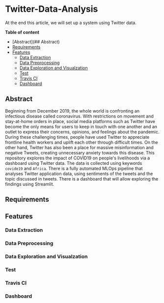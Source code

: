 # Twitter-Data-Analysis

At the end this article, we will set up a system using Twitter data.


**Table of content**

- [Abstract](## Abstract)
- [Requirements](#setup)
- [Features](#features)
  - [Data Extraction](#dataExtraction)
  - [Data Preprocessing](#dataPreprocessing)
  - [Data Exploration and Visualzation](#dataExplorationAndVisualization)
  - [Test](#testing)
  - [Travis CI](#travisCI)
  - [Dashboard](#dashboard)


## Abstract
Beginning from December 2019, the whole world is confronting an infectious disease called coronavirus. With restrictions on movement and stay-at-home orders in place, social media platforms such as Twitter have become the only means for users to keep in touch with one another and an outlet to express their concerns, opinions, and feelings about the pandemic. During these challenging times, people have used Twitter to appreciate frontline health workers and uplift each other through difficult times. On the other hand, Twitter has also been a place for massive misinformation and negative Tweets, creating unnecessary anxiety towards this disease.
This repository explores the impact of COVID19 on people's livelihoods via a dashboard using Twitter data. The data is collected using keywords `covide19` and `Africa`. There is a fully automated MLOps pipeline that analyses Twitter application data, using sentiments of the tweets and the topic discussed in tweets. There is a dashboard that will allow exploring the findings using Streamlit.
## Requirements
## Features
### Data Extraction
### Data Preprocessing
### Data Exploration and Visualzation
### Test
### Travis CI
### Dashboard


